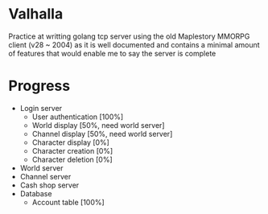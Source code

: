 # Valhalla
Practice at writting golang tcp server using the old Maplestory MMORPG client (v28 ~ 2004) as it is well documented and contains a minimal amount of features that would enable me to say the server is complete

# Progress
* Login server
  * User authentication [100%]
  * World display [50%, need world server]
  * Channel display [50%, need world server]
  * Character display [0%]
  * Character creation [0%]
  * Character deletion [0%]
* World server
* Channel server
* Cash shop server
* Database
  * Account table [100%]
